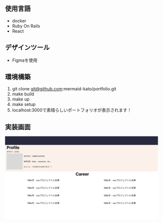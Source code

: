 ## 使用言語
- docker
- Ruby On Rails
- React

## デザインツール
- Figmaを使用

## 環境構築
1. git clone git@github.com:mermaid-kato/portfolio.git
2. make build
3. make up
4. make setup
5. localhost:3000で素晴らしいポートフォリオが表示されます！

## 実装画面
![テスト](画像/実装.png)
